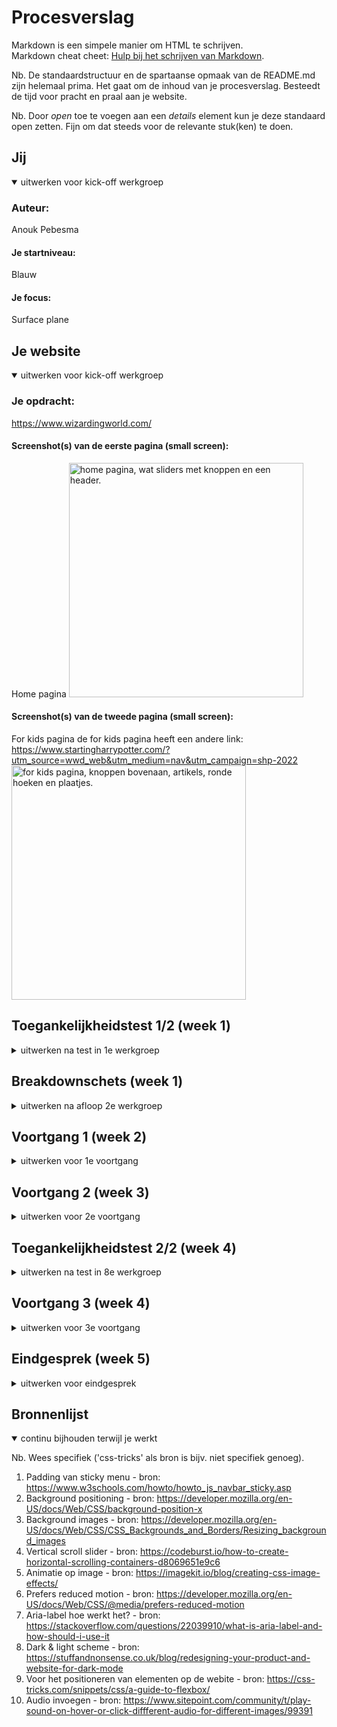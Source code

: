 # Procesverslag
Markdown is een simpele manier om HTML te schrijven.  
Markdown cheat cheet: [Hulp bij het schrijven van Markdown](https://github.com/adam-p/markdown-here/wiki/Markdown-Cheatsheet).

Nb. De standaardstructuur en de spartaanse opmaak van de README.md zijn helemaal prima. Het gaat om de inhoud van je procesverslag. Besteedt de tijd voor pracht en praal aan je website.

Nb. Door *open* toe te voegen aan een *details* element kun je deze standaard open zetten. Fijn om dat steeds voor de relevante stuk(ken) te doen.





## Jij

<details open>
  <summary>uitwerken voor kick-off werkgroep</summary>

  ### Auteur:
  Anouk Pebesma

  #### Je startniveau:
  Blauw

  #### Je focus:
  Surface plane
 
</details>





## Je website

<details open>
  <summary>uitwerken voor kick-off werkgroep</summary>

  ### Je opdracht:
  https://www.wizardingworld.com/ 

  #### Screenshot(s) van de eerste pagina (small screen): 
  Home pagina
  <img src="readme-images/home-pagina-idee.jpg" width="375px" alt="home pagina, wat sliders met knoppen en een header.">

  #### Screenshot(s) van de tweede pagina (small screen):
  For kids pagina
  de for kids pagina heeft een andere link: https://www.startingharrypotter.com/?utm_source=wwd_web&utm_medium=nav&utm_campaign=shp-2022 
  <img src="readme-images/for-kids-pagina-idee.jpg" width="375px" alt="for kids pagina, knoppen bovenaan, artikels, ronde hoeken en plaatjes.">
 
</details>



## Toegankelijkheidstest 1/2 (week 1)

<details>
  <summary>uitwerken na test in 1e werkgroep</summary>

  ### Bevindingen
  Lijst met je bevindingen die in de test naar voren kwamen:

  #### Screenreader
  Hier korte omschrijving (met indien nodig afbeeldingen)
  - Gebruik je toetsenbord om je laptop te bedienen.
  - Begint met een tutorial over hoe de commando's werken.
  - De voice over praat heel snel en zonder pauzes.
  - Het start en stop geluidje lijkt veel op elkaar.
  - Speciale voice over toets, wordt alleen niet duidelijk gezegd wat je ermee moet.
  - Hij vertelt niet hoe je de browser opent, als je het weet hoe je het moet doen lukt het maar anders niet.
  - Hij leest de letters voor die je typt.

  Screenreader met de site:
  - Hij leest wel goed voor wat ieder linkje is en waar je heen gaat. Ook vertelt hij hoeveel onderdelen in de link zit.
  - Hij vertelt alles in de site in een poging. Geen pauzes, niks. 
  - De afbeeldingen leest hij voor als afbeelding. Word niet gezegd wat er op de afbeelding staat.

  Hier een omschrijving van hoe het opgelost kan worden (met indien nodig afbeeldingen)
  - Kijken of je pauzes kan inlassen na ieder stukje tekst / artikel.

  #### Muis en Toetsenbord 
  Hier korte omschrijving (met indien nodig afbeeldingen)
  - Tabt goed naar artikels.
  - Als je een artikel hebt gelezen en je denkt door te tabben naar je homepagina weer, moet je eerst langs alle browser buttons. Er is geen snelle terug naar home knop.
  - Je ziet de focus door een wit kader om de knop.

  Hier een omschrijving van hoe het opgelost kan worden (met indien nodig afbeeldingen)
  - Zowel een kader als de knop zelf een andere kleur maken voor de focus.
  - Onderaan een artikel een terug naar home pagina knop maken.


  #### Motoriek (shocks, elastiekjes)
  Hier korte omschrijving (met indien nodig afbeeldingen)
  - Met 1 hand is het moeilijk om overal bij te komen, je zou eerst je telefoon moeten neerleggen.
  - Typen is moeilijk.
  - Kleine knoppen mis je sneller.

  Hier een omschrijving van hoe het opgelost kan worden (met indien nodig afbeeldingen)
  - Grotere knoppen.


  #### Spasmes Parkinson
  Hier korte omschrijving (met indien nodig afbeeldingen)
  - Kleine letters is moeilijk te lezen.
  - Headings zijn leesbaar.
  - Scrollen werkt prima.
  - Knoppen drukken is moeilijk. Je mist of drukt per ongeluk op een knop.
  - Menu was moeilijk te bereiken.
  - Bij afbeeldingen zijn details minder zichtbaar.

  #### Concentratie (ballon)
  Hier korte omschrijving (met indien nodig afbeeldingen)
  - Plaatjes zijn goed te zien.
  - Snel je flow kwijt.
  - Tekst echt grondig lezen is niet te doen. 

  #### Visueel (brillen, contrast, kleurenblind, dark/light). 
  Hier korte omschrijving (met indien nodig afbeeldingen)
  
  Blurred vision
  - Kleine knoppen zie je moeilijker.
  - Kleine tekst is moeilijk te lezen.

  Protanopia
  - Het werkt prima, alleen je ziet alle kleuren wat anders.

  Deutoranopia
  -  Werkt prima, alles is leesbaar, je ziet alleen de kleuren wat anders.

  Tritanopia
  - Knoppen als login en learn more met en donkere achtergrond zijn goed te lezen, maar wanneer je het met een rode achtergrond hebt, is het vloekend.

  Achromatopsia
  - Geen kleur - werkt allemaal prima.


  Brillen:

  Contrafield loss
  - Telefoon in een bepaalde hoek houden want anders kun je het niet lezen.
  - Kleine letters zijn moeilijk te lezen.

  Low contrast
  - Contraste kleuren zijn een must.
  - Kleine letters kosten wat inspanning om te lezen.

  Hier een omschrijving van hoe het opgelost kan worden (met indien nodig afbeeldingen)

</details>



## Breakdownschets (week 1)

<details>
  <summary>uitwerken na afloop 2e werkgroep</summary>

  ### de hele pagina: Home
  <img src="readme-images/wireframe-breakdown-schets-fed-home.JPEG" width="375px" alt="breakdown van de hele pagina">

  ### de hele pagina: For kids
  <img src="readme-images/breakdown-schets-forkids.JPEG" width="375px" alt="breakdown van de hele pagina">
  

</details>





## Voortgang 1 (week 2)

<details>
  <summary>uitwerken voor 1e voortgang</summary>

  ### Vragen
  1. Hoe maak ik gebruik van meerdere achtergrond foto's?
      Achtergrond foto's kan je invoegen met css. Dus je kan verschillende achtergrond foto's plaatsen, 1 in iedere sectie bijv.
  2. Als je voor surface plane hebt gekozen, moet de website dan ook nog responisve zijn?
      Ja en nee, alleen voor kleine en grote telefoons moet hij responsive zijn, niet responsive voor desktop.
  3. Hoe kan je ervoor zorgen dat je screenreader pauze's neemt en niet van de header tot aan de footer aan een stuk door alles zegt?
      Dit is een instelling in de instellingen van de screenreader, dit kan je dus niet aanpassen in de code.
  4. Hoe moet ik mijn CSS indelen, wat is het handigst?
      Begin met de generieke elementen voor beide pagina's, daarna begin je met de eerste pagina > sections, header, main, etc & daarna doe je hetzelfde
      voor de volgende pagina: sections, header, main, etc.

  
  
  ### Verdere punten vanuit het voortgangsgesprek.
  1. Een logo kan een H1 zijn, alt op het plaatje zetten op een H1, zodat de screenreader dit ziet.
  2. Als je ergens heen gaat is het een link, als je op dezelfde pagina gaat is het een button.
 
 
  
  ### Stand van zaken
  Dit is hoe mijn home pagina eruit zag tijdens het voortgangsgesprek:
  <img src="readme-images/fed-voortgangsgesprek-v1.jpeg" width="375px">

</details>





## Voortgang 2 (week 3)

<details>
  <summary>uitwerken voor 2e voortgang</summary>
 
  ### Vragen
1. Hoe kan ik het best mijn css gebruiken met de 2e pagina? Er zullen namelijk veel selectoren al gebruikt zijn op de eerste pagina in een andere manier dan hoe ik ze zou moeten gebruiken op de tweede pagina.
  
  ### Stand van zaken
  hier dit ging goed & dit was lastig (neem ook screenshots op van delen van je website en code)
1. Voor een tijd heb ik geprutst met mijn slider, in hoe ik of de tekst kon laten stoppen met door elkaar lopen of hoe ik de plaatjes netjes op dezelfde rij kon zetten. Hieronder 2 plaatjes van mijn code:
  <img src="readme-images/html-slider.jpeg" width="375px">
  <img src="readme-images/css-slider.jpeg" width="375px">
  
  Tot nu toe ziet zo de home pagina eruit:
  <img src="readme-images/fed-voortgangsgesprek-v2.jpeg" width="375px">


</details>





## Toegankelijkheidstest 2/2 (week 4)

<details>
  <summary>uitwerken na test in 8e werkgroep</summary>

  ### Bevindingen
  Lijst met je bevindingen die in de test naar voren kwamen (geef ook aan wat er verbeterd is):
  1. Iphone 8 forkids is de achtergrond niet helemaal op het goede formaat.
  2. Home & forkids pagina is het kruisje png in de menu nog niet op github gezet.


  #### Screenreader
  1. Learn more knoppen zijn goed veranderd bij de home pagina, de forkids pagina moet nog.
    - Lean more knoppen kan ik nog kijken met een aria label.
  2. Er is een goede focus bij de knoppen, anderen zien waar je bent met je screen reader als je gebruikt.
  3. De snelheid van je screenreader kan je veranderen bij: toegankelijkheid > voice over > voice over programma > spraak >
     Snelheid. --> de gemiddelde snelheid is 45.
  <img src="readme-images/screenreader.jpeg" width="375px">


  #### Muis en Toetsenbord
  1. Met tabben zie je bij de homepagina niet welk artikel word geselecteerd bij de slider.
  2. Verder zie je duidelijk waar je bent.
  3. Er is een logische volgorde.
  <img src="readme-images/tabben.jpeg" width="375px">

  #### Motoriek (shocks, elastiekjes)
  Met de elastiekjes lukte het goed om door de website heen te klikken.

  #### Visueel (brillen, contrast, kleurenblind, dark/light). 
  1. Met de hemifield loss bril leek er geen probleem te zijn.
  2. Met de combined loss bril kon de <p> wat groter, maar verder was alles goed.
  3. Met de color #0779p bril was alleen op de for kids pagina bij de slider een stukje tekst niet al te goed leesbaar.
  <img src="readme-images/kleur.jpg" width="375px">
  

</details>





## Voortgang 3 (week 4)

<details>
  <summary>uitwerken voor 3e voortgang</summary>

  ### vragen 
  1. Wat houd toegankelijkheid ++ in?
  2. Wat is een praktische manier om je site naar github te zetten
  
  ### Stand van zaken
  hier dit ging goed & dit was lastig (neem ook screenshots op van delen van je website en code)
  1. Ik ben deze week veel bezig geweest om de site in css zo goed mogelijk na te maken. En dan ook beide pagina's css klaar te hebben. 
  2. Verder begonnen met de :root te veranderen in de pagina's en rekening te houden met color scheme preferances. 
  3. Ik heb een thema switch knop gemaakt.
  
  Tot nu toe ziet zo de home pagina eruit:
  
  Home pagina:
  <img src="readme-images/home-v3.png" width="375px">

   Color scheme preferances:
  <img src="readme-images/home-light.png" width="375px">
  <img src="readme-images/home-contrast.png" width="375px">
  

  For kids pagina:
  <img src="readme-images/forkids-v2.png" width="375px">

  Color scheme preferances:
  <img src="readme-images/forkids-contrast.png" width="375px">
  <img src="readme-images/forkids-light.png" width="375px">
  

</details>





## Eindgesprek (week 5)

<details>
  <summary>uitwerken voor eindgesprek</summary>

  ### 5 dingen van surface plane
  1. Dark / light mode
  Ik heb mijn laptop altijd op dark mode staan, dus ik ben ook begonnen met het designen van de dark mode. Ik heb gezien dat hij bij anderen begon met de light modus, maar dan ziet het er toch net wat anders uit.
  2. Custom theme
  Ik heb bij de home pagina aan de onderkant van de pagina een thema switch button staan. Als je hier op klikt veranderd het thema naar een kerst thema.
  3. Animatie toevoegen
  Ik heb bij de for kids pagina een animatie op het uil plaatje toegevoegd. 
  4. Geluid toevoegen
  Als je op de animatie drukt van nummer 3, dan speelt er een hogwarts liedje af.
  5. Toegankelijkheid ++
  - Op beide pagina's is er een meer contrast mode. 
  - Ik heb met een aria-label gewerkt bij de buttons zodat er geen leer meer of bekijk knoppen zijn. 
  - Op de animatie is er een reduced motion modes, voor als je ziek word van het constante gedraai van de uil. Hij zal dan stoppen met draaien.


  ### Je uitkomst - karakteristiek screenshots:
  Home pagina:

  <img src="readme-images/home-dark-v4.png" width="375px" alt="Dark modus home pagina">
  <img src="readme-images/home-light-v4.png" width="375px" alt="Light modus home pagina">
  <img src="readme-images/home-contrast-v4.png" width="375px" alt="More contrast modus home pagina">

  For kids pagina:

  <img src="readme-images/forkids-dark-v4.png" width="375px" alt="Dark modus for kids pagina">
  <img src="readme-images/forkids-light-v4.png" width="375px" alt="Light modus for kids pagina">
  <img src="readme-images/forkids-contrast-v4.png" width="375px" alt="More contrast modus for kids pagina">

  ### Dit ging goed/Heb ik geleerd: 
  Ik heb geleerd hoe :root werkt en hoe ik hiermee met weinig moeite toch dingen zoals een thema switcher kan maken of rekening kan houden met ligt en dark mode of contrast.

  <img src="readme-images/screen-home-roots.png" width="375px" alt="roots code van home pagina">
  <img src="readme-images/screen-theme-roots.png" width="375px" alt="roots code van de kerst thema switcher">
  <img src="readme-images/screen-forkids-roots.png" width="375px" alt="roots code van de for kids pagina">

  Ik heb geleerd hoe aria-labels werken en dat je ze zowel op buttons als linkjes kan zetten.

  <img src="readme-images/" width="375px" alt="aria-label">


  ### Dit was lastig/Is niet gelukt:
  Korte omschrijving met plaatjes

  <img src="readme-images/" width="375px" alt="bummer">
</details>





## Bronnenlijst

<details open>
  <summary>continu bijhouden terwijl je werkt</summary>

  Nb. Wees specifiek ('css-tricks' als bron is bijv. niet specifiek genoeg).

  1. Padding van sticky menu - bron: https://www.w3schools.com/howto/howto_js_navbar_sticky.asp
  2. Background positioning - bron: https://developer.mozilla.org/en-US/docs/Web/CSS/background-position-x
  3. Background images - bron: https://developer.mozilla.org/en-US/docs/Web/CSS/CSS_Backgrounds_and_Borders/Resizing_background_images
  4. Vertical scroll slider - bron: https://codeburst.io/how-to-create-horizontal-scrolling-containers-d8069651e9c6
  5. Animatie op image - bron: https://imagekit.io/blog/creating-css-image-effects/
  6. Prefers reduced motion - bron: https://developer.mozilla.org/en-US/docs/Web/CSS/@media/prefers-reduced-motion 
  7. Aria-label hoe werkt het? - bron: https://stackoverflow.com/questions/22039910/what-is-aria-label-and-how-should-i-use-it
  8. Dark & light scheme - bron: https://stuffandnonsense.co.uk/blog/redesigning-your-product-and-website-for-dark-mode
  9. Voor het positioneren van elementen op de webite - bron: https://css-tricks.com/snippets/css/a-guide-to-flexbox/
  10. Audio invoegen - bron: https://www.sitepoint.com/community/t/play-sound-on-hover-or-click-diffferent-audio-for-different-images/99391
  

</details>
